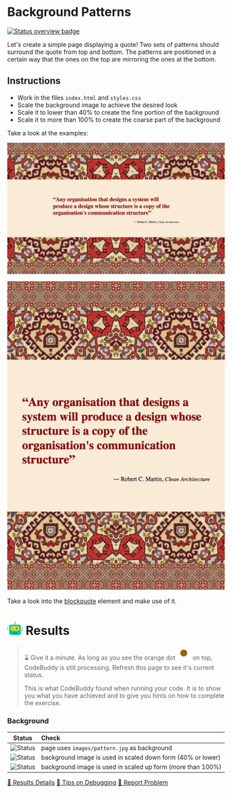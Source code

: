 # Background Patterns
[![Status overview badge](../../blob/badges/.github/badges/main/badge.svg)](#-results)

Let's create a simple page displaying a quote!
Two sets of patterns should surround the quote from top and bottom. The patterns are positioned in a certain way that the ones on the top are mirroring the ones at the bottom.

## Instructions
- Work in the files `index.html` and `styles.css`
- Scale the background image to achieve the desired look
- Scale it to lower than 40% to create the fine portion of the background
- Scale it to more than 100% to create the coarse part of the background

Take a look at the examples:

![Example Desktop](example-desktop.png)

![Example Mobile](example-mobile.png)

Take a look into the [blockquote](https://developer.mozilla.org/en-US/docs/Web/HTML/Element/blockquote) element and make use of it.

[//]: # (autograding info start)
# <img src="https://github.com/DCI-EdTech/autograding-setup/raw/main/assets/bot-large.svg" alt="" data-canonical-src="https://github.com/DCI-EdTech/autograding-setup/raw/main/assets/bot-large.svg" height="31" /> Results
> ⌛ Give it a minute. As long as you see the orange dot ![processing](https://raw.githubusercontent.com/DCI-EdTech/autograding-setup/main/assets/processing.svg) on top, CodeBuddy is still processing. Refresh this page to see it's current status.
>
> This is what CodeBuddy found when running your code. It is to show you what you have achieved and to give you hints on how to complete the exercise.


### Background

|                 Status                  | Check                                                                                    |
| :-------------------------------------: | :--------------------------------------------------------------------------------------- |
| ![Status](../../blob/badges/.github/badges/main/status0.svg) | page uses `images/pattern.jpg` as background |
| ![Status](../../blob/badges/.github/badges/main/status1.svg) | background image is used in scaled down form (40% or lower) |
| ![Status](../../blob/badges/.github/badges/main/status2.svg) | background image is used in scaled up form (more than 100%) |



[🔬 Results Details](../../actions)
[🐞 Tips on Debugging](https://github.com/DCI-EdTech/autograding-setup/wiki/How-to-work-with-CodeBuddy)
[📢 Report Problem](https://docs.google.com/forms/d/e/1FAIpQLSfS8wPh6bCMTLF2wmjiE5_UhPiOEnubEwwPLN_M8zTCjx5qbg/viewform?usp=pp_url&entry.652569746=UIB-box-model-background-patterns)


[//]: # (autograding info end)